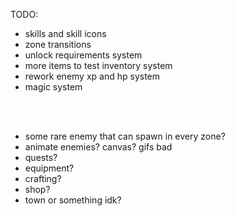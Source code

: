 TODO:

-   skills and skill icons
-   zone transitions
-   unlock requirements system
-   more items to test inventory system
-   rework enemy xp and hp system
-   magic system

<br><br>

-   some rare enemy that can spawn in every zone?
-   animate enemies? canvas? gifs bad
-   quests?
-   equipment?
-   crafting?
-   shop?
-   town or something idk?
